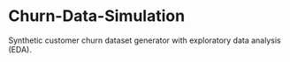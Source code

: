 # Churn-Data-Simulation
Synthetic customer churn dataset generator with exploratory data analysis (EDA).
